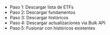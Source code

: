 - Paso 1: Descargar lista de ETFs   
- Paso 2: Descargar fundamentos  
- Paso 3: Descargar históricos  
- Paso 4: Descargar actualizaciones vía Bulk API  
- Paso 5: Fusionar con históricos existentes  
